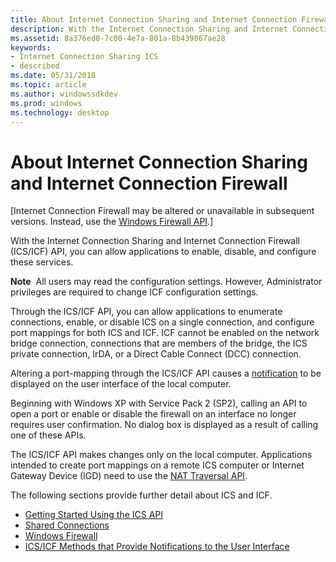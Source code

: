 ```yaml
---
title: About Internet Connection Sharing and Internet Connection Firewall
description: With the Internet Connection Sharing and Internet Connection Firewall (ICS/ICF) API, you can allow applications to enable, disable, and configure these services.
ms.assetid: 8a376ed0-7c00-4e7a-801a-8b439867ae28
keywords:
- Internet Connection Sharing ICS
- described
ms.date: 05/31/2018
ms.topic: article
ms.author: windowssdkdev
ms.prod: windows
ms.technology: desktop
---
```


# About Internet Connection Sharing and Internet Connection Firewall

\[Internet Connection Firewall may be altered or unavailable in subsequent versions. Instead, use the [Windows Firewall API](windows-firewall-start-page.md).\]

With the Internet Connection Sharing and Internet Connection Firewall (ICS/ICF) API, you can allow applications to enable, disable, and configure these services.

**Note**  All users may read the configuration settings. However, Administrator privileges are required to change ICF configuration settings.

Through the ICS/ICF API, you can allow applications to enumerate connections, enable, or disable ICS on a single connection, and configure port mappings for both ICS and ICF. ICF cannot be enabled on the network bridge connection, connections that are members of the bridge, the ICS private connection, IrDA, or a Direct Cable Connect (DCC) connection.

Altering a port-mapping through the ICS/ICF API causes a [notification](ics-icf-methods-that-provide-notifications-to-the-user-interface.md) to be displayed on the user interface of the local computer.

Beginning with Windows XP with Service Pack 2 (SP2), calling an API to open a port or enable or disable the firewall on an interface no longer requires user confirmation. No dialog box is displayed as a result of calling one of these APIs.

The ICS/ICF API makes changes only on the local computer. Applications intended to create port mappings on a remote ICS computer or Internet Gateway Device (IGD) need to use the [NAT Traversal API](network-address-translation-traversal-reference.md).

The following sections provide further detail about ICS and ICF.

-   [Getting Started Using the ICS API](getting-started-using-the-ics-and-icf-api.md)
-   [Shared Connections](shared-connections.md)
-   [Windows Firewall](about-windows-firewall.md)
-   [ICS/ICF Methods that Provide Notifications to the User Interface](ics-icf-methods-that-provide-notifications-to-the-user-interface.md)

 

 




